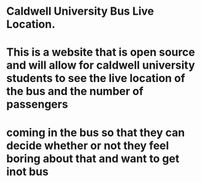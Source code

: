 # Caldwell University Bus Live Location.
# This is a website that is open source and will allow for caldwell university students to see the live location of the bus and the number of passengers
# coming in the bus so that they can decide whether or not they feel boring about that and want to get inot bus
